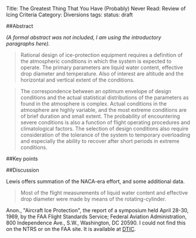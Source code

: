 Title: The Greatest Thing That You Have (Probably) Never Read: Review of Icing Criteria
Category: Diversions
tags: 
status: draft

##Abstract

_(A formal abstract was not included, I am using the introductory paragraphs here)._

> Rational design of ice-protection equipment requires a definition of
the atmospheric conditions in which the system is expected to operate.
The primary parameters are liquid water content, effective drop diameter
and temperature. Also of interest are altitude and the horizontal and
vertical extent of the conditions.

> The correspondence between an optimum envelope of design conditions and
the actual statistical distributions of the parameters as found in the
atmosphere is complex. Actual conditions in the atmosphere are highly
variable, and the most extreme conditions are of brief duration and small
extent. The probability of encountering severe conditions is also a
function of flight operating procedures and climatological factors. The
selection of design conditions also require consideration of the tolerance
of the system to temporary overloading and especially the ability to
recover after short periods in extreme conditions.

##Key points


##Discussion


Lewis offers summation of the NACA-era effort, and some additional data.

>  Most of the flight measurements of liquid water content and effective
drop diameter were made by means of the rotating-cylinder.







[^1]:
Anon., "Aircraft Ice Protection", the report of a symposium held April 28-30, 1969, by the FAA Flight Standards Service;  Federal Aviation Administration, 800 Independence Ave., S.W., Washington, DC 20590. I could not find this on the NTRS or on the FAA site. It is available at [DTIC](https://apps.dtic.mil/sti/pdfs/AD0690469.pdf).
